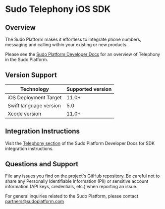 # Sudo Telephony iOS SDK

## Overview
The Sudo Platform makes it effortless to integrate phone numbers, messaging and calling within your existing or new products.

Please see the [Sudo Platform Developer Docs](https://sudoplatform.com/docs) for an overview of Telephony in the Sudo Platform.

## Version Support
| Technology             | Supported version |
| ---------------------- | ----------------- |
| iOS Deployment Target  | 11.0+             |
| Swift language version | 5.0               |
| Xcode version          | 11.0+             |

## Integration Instructions
Visit the [Telephony section](https://sudoplatform.com/docs) of the Sudo Platform Developer Docs for SDK integration instructions.

## Questions and Support
File any issues you find on the project's GitHub repository. Be careful not to share any Personally Identifiable Information (PII) or sensitive account information (API keys, credentials, etc.) when reporting an issue.

For general inquiries related to the Sudo Platform, please contact [partners@sudoplatform.com](mailto:partners@sudoplatform.com)

